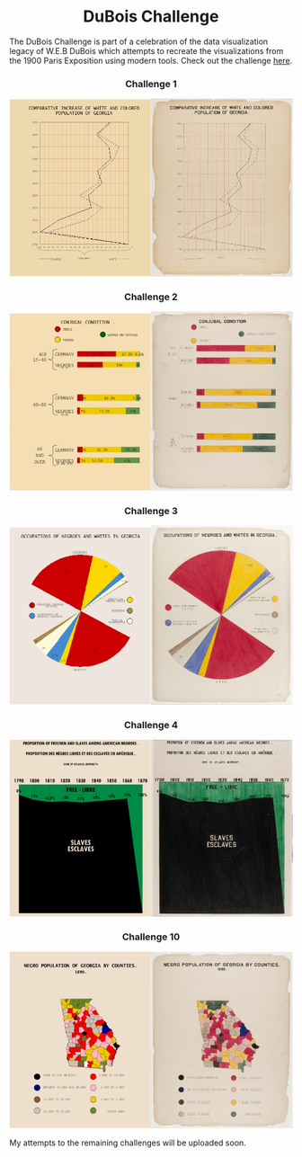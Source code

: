 <h1 align="center">
DuBois Challenge</h1>

The DuBois Challenge is part of a celebration of the data visualization legacy of W.E.B DuBois which attempts to recreate the visualizations from the 1900 Paris Exposition using modern tools. Check out the challenge [here](https://github.com/ajstarks/dubois-data-portraits/blob/master/challenge/README.md).

<h3 align="center">
Challenge 1</h3>

<p align="center">
<img src="https://github.com/nrennie/dubois_challenge/blob/main/images/challenge_01.jpg?raw=true" width="50%"><img src="https://github.com/nrennie/dubois_challenge/blob/main/images/original_01.jpg?raw=true" width="50%">
</p>

<h3 align="center">
Challenge 2</h3>

<p align="center">
<img src="https://github.com/nrennie/dubois_challenge/blob/main/images/challenge_02.jpg?raw=true" width="50%"><img src="https://github.com/nrennie/dubois_challenge/blob/main/images/original_02.jpg?raw=true" width="50%">
</p>

<h3 align="center">
Challenge 3</h3>

<p align="center">
<img src="https://github.com/nrennie/dubois_challenge/blob/main/images/challenge_03.jpg?raw=true" width="50%"><img src="https://github.com/nrennie/dubois_challenge/blob/main/images/original_03.jpg?raw=true" width="50%">
</p>

<h3 align="center">
Challenge 4</h3>

<p align="center">
<img src="https://github.com/nrennie/dubois_challenge/blob/main/images/challenge_04.jpg?raw=true" width="50%"><img src="https://github.com/nrennie/dubois_challenge/blob/main/images/original_04.jpg?raw=true" width="50%">
</p>

<h3 align="center">
Challenge 10</h3>

<p align="center">
<img src="https://github.com/nrennie/dubois_challenge/blob/main/images/challenge_10.jpg?raw=true" width="50%"><img src="https://github.com/nrennie/dubois_challenge/blob/main/images/original_10.jpg?raw=true" width="50%">
</p>

My attempts to the remaining challenges will be uploaded soon. 